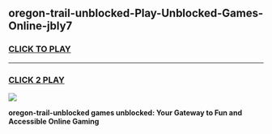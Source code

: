 
## oregon-trail-unblocked-Play-Unblocked-Games-Online-jbly7
<h3>
<a href="https://premium76.site?title=oregon-trail-unblocked&ref=25A">CLICK TO PLAY</a></h3>
<hr>

<h3>
<a href="https://premium76.site?title=oregon-trail-unblocked&ref=25A">CLICK 2 PLAY</a>
  
</h3>

<a href="https://premium76.site?title=oregon-trail-unblocked&ref=25A"><img src="https://clearcache.store/games.png"></a>


**oregon-trail-unblocked games unblocked: Your Gateway to Fun and Accessible Online Gaming**
